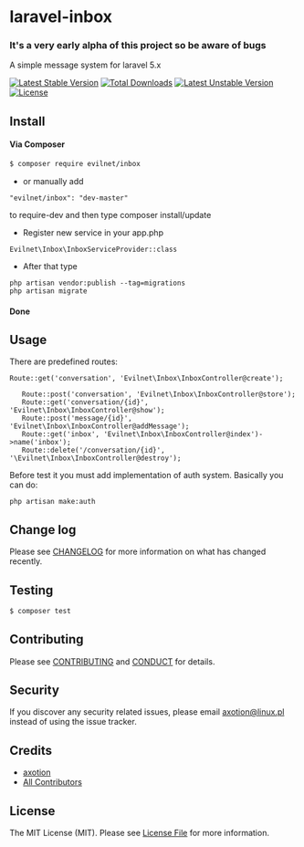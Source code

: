 # laravel-inbox
### It's a very early alpha of this project so be aware of bugs 

A simple message system for laravel 5.x

[![Latest Stable Version](https://poser.pugx.org/evilnet/inbox/v/stable)](https://packagist.org/packages/evilnet/inbox)
[![Total Downloads](https://poser.pugx.org/evilnet/inbox/downloads)](https://packagist.org/packages/evilnet/inbox)
[![Latest Unstable Version](https://poser.pugx.org/evilnet/inbox/v/unstable)](https://packagist.org/packages/evilnet/inbox)
[![License](https://poser.pugx.org/evilnet/inbox/license)](https://packagist.org/packages/evilnet/inbox)

## Install

#### Via Composer

``` bash
$ composer require evilnet/inbox
```

* or manually add  
```
"evilnet/inbox": "dev-master"
```
 to require-dev and then type composer install/update

* Register new service in your app.php
```
Evilnet\Inbox\InboxServiceProvider::class
```

* After that type 
```
php artisan vendor:publish --tag=migrations 
php artisan migrate
```

#### Done
## Usage


There are predefined routes:
 ``` 
 Route::get('conversation', 'Evilnet\Inbox\InboxController@create');
 
    Route::post('conversation', 'Evilnet\Inbox\InboxController@store');
    Route::get('conversation/{id}', 'Evilnet\Inbox\InboxController@show');
    Route::post('message/{id}', 'Evilnet\Inbox\InboxController@addMessage');
    Route::get('inbox', 'Evilnet\Inbox\InboxController@index')->name('inbox');
    Route::delete('/conversation/{id}', '\Evilnet\Inbox\InboxController@destroy');
```    
Before test it you must add implementation of auth system. Basically you can do: 
```
php artisan make:auth
```

## Change log

Please see [CHANGELOG](CHANGELOG.md) for more information on what has changed recently.

## Testing

``` bash
$ composer test
```

## Contributing

Please see [CONTRIBUTING](CONTRIBUTING.md) and [CONDUCT](CONDUCT.md) for details.

## Security

If you discover any security related issues, please email axotion@linux.pl instead of using the issue tracker.

## Credits

- [axotion][link-author]
- [All Contributors][link-contributors]

## License

The MIT License (MIT). Please see [License File](LICENSE.md) for more information.

[ico-version]: https://img.shields.io/packagist/v/axotion/inbox.svg?style=flat-square
[ico-license]: https://img.shields.io/badge/license-MIT-brightgreen.svg?style=flat-square
[ico-travis]: https://img.shields.io/travis/axotion/inbox/master.svg?style=flat-square
[ico-scrutinizer]: https://img.shields.io/scrutinizer/coverage/g/axotion/inbox.svg?style=flat-square
[ico-code-quality]: https://img.shields.io/scrutinizer/g/axotion/inbox.svg?style=flat-square
[ico-downloads]: https://img.shields.io/packagist/dt/axotion/inbox.svg?style=flat-square

[link-packagist]: https://packagist.org/packages/axotion/inbox
[link-travis]: https://travis-ci.org/axotion/inbox
[link-scrutinizer]: https://scrutinizer-ci.com/g/axotion/inbox/code-structure
[link-code-quality]: https://scrutinizer-ci.com/g/axotion/inbox
[link-downloads]: https://packagist.org/packages/axotion/inbox
[link-author]: https://github.com/axotion
[link-contributors]: ../../contributors
